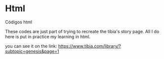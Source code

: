 # Html
Códigos html

These codes are just part of trying to recreate the tibia's story page.
All I do here is put in practice my learning in html.

you can see it on the link: 
https://www.tibia.com/library/?subtopic=genesis&page=1
